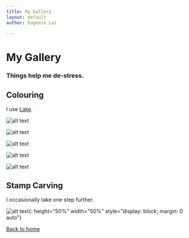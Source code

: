 ```yaml
---
title: My Gallery
layout: default
author: Eugenie Lai

---
```


# My Gallery

### Things help me de-stress. 

## Colouring

I use [Lake](https://www.lakecoloring.com/).

![alt text][blooming-girl]

[blooming-girl]: /assets/miscellaneous/blooming-girl.jpeg "blooming-girl.jpg"

![alt text][bird]

[bird]: /assets/miscellaneous/bird.jpeg "bird.jpg"

![alt text][thrive]

[thrive]: /assets/miscellaneous/thrive.jpeg "thrive.jpg"

![alt text][love-story]

[love-story]: /assets/miscellaneous/love-story.JPG "love-story.jpg"

![alt text][by-the-ocean]

[by-the-ocean]: /assets/miscellaneous/by-the-ocean.JPG "by-the-ocean.jpg"

## Stamp Carving

I occasionally take one step further.

![alt text][stamps]{: height="50%" width="50%" style="display: block; margin: 0 auto"}

[stamps]: /assets/miscellaneous/stamps.JPG "stamps.jpg"

[Back to home](/)
